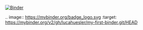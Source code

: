 [![Binder](https://mybinder.org/badge_logo.svg)](https://mybinder.org/v2/gh/lucahuesler/my-first-binder.git/HEAD)

.. image:: https://mybinder.org/badge_logo.svg
 :target: https://mybinder.org/v2/gh/lucahuesler/my-first-binder.git/HEAD
